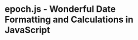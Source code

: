 epoch.js - Wonderful Date Formatting and Calculations in JavaScript
====================================================================
